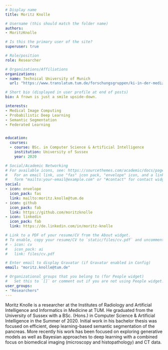 ```yaml
---
# Display name
title: Moritz Knolle

# Username (this should match the folder name)
authors:
- MoritzKnolle

# Is this the primary user of the site?
superuser: true

# Role/position
role: Researcher

# Organizations/Affiliations
organizations:
- name: Technical University of Munich
  url: "https://www.translatum.tum.de/forschungsgruppen/ki-in-der-medizin/"

# Short bio (displayed in user profile at end of posts)
bio: A frown is just a smile upside-down.

interests:
- Medical Image Computing
- Probabilistic Deep Learning
- Semantic Segmentation
- Federated Learning


education:
  courses:
  - course: BSc. in Computer Science & Artificial Intelligence
    institution: University of Sussex
    year: 2020

# Social/Academic Networking
# For available icons, see: https://sourcethemes.com/academic/docs/page-builder/#icons
#   For an email link, use "fas" icon pack, "envelope" icon, and a link in the
#   form "mailto:your-email@example.com" or "#contact" for contact widget.
social:
- icon: envelope
  icon_pack: fas
  link: mailto:moritz.knolle@tum.de
- icon: github
  icon_pack: fab
  link: https://github.com/moritzknolle
- icon: linkedin
  icon_pack: fab
  link: https://de.linkedin.com/in/moritz-knolle

# Link to a PDF of your resume/CV from the About widget.
# To enable, copy your resume/CV to `static/files/cv.pdf` and uncomment the lines below.
# - icon: cv
#   icon_pack: ai
#   link: files/cv.pdf

# Enter email to display Gravatar (if Gravatar enabled in Config)
email: "moritz.knolle@tum.de"

# Organizational groups that you belong to (for People widget)
#   Set this to `[]` or comment out if you are not using People widget.
user_groups:
- "Researchers"
---
```


Moritz Knolle is a researcher at the Institutes of Radiology and Artificial Intelligence and Informatics in Medicine at TUM. He graduated from the University of Sussex with a BSc. (Hons.) in Computer Science & Artificial Intelligence in the Summer of 2020. Initial work in his bachelor thesis was focused on efficient, deep learning-based semantic segmentation of the pancreas. More recently his work has been focused on exploring generative models as well as Bayesian approaches to deep learning with a combined focus on biomedical imaging (microscopy and histopathology) and CT data.
